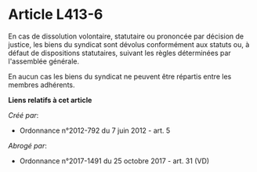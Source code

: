 # Article L413-6

En cas de dissolution volontaire, statutaire ou prononcée par décision de justice, les biens du syndicat sont dévolus
conformément aux statuts ou, à défaut de dispositions statutaires, suivant les règles déterminées par l'assemblée générale. 

En aucun cas les biens du syndicat ne peuvent être répartis entre les membres adhérents.

**Liens relatifs à cet article**

_Créé par_:

  - Ordonnance n°2012-792 du 7 juin 2012 - art. 5

_Abrogé par_:

  - Ordonnance n°2017-1491 du 25 octobre 2017 - art. 31 (VD)
